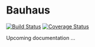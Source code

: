 # Bauhaus

[![Build Status](https://travis-ci.org/InseeFr/Bauhaus.svg?branch=master)](https://travis-ci.org/InseeFr/Bauhaus)
[![Coverage Status](https://coveralls.io/repos/github/InseeFr/Bauhaus/badge.svg?branch=master)](https://coveralls.io/github/InseeFr/Bauhaus?branch=master)

Upcoming documentation ...
